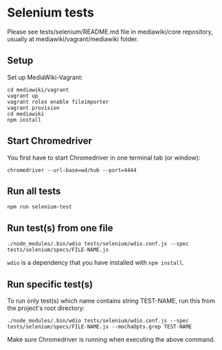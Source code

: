 # Selenium tests

Please see tests/selenium/README.md file in mediawiki/core repository, usually at mediawiki/vagrant/mediawiki folder.

## Setup

Set up MediaWiki-Vagrant:

    cd mediawiki/vagrant
    vagrant up
    vagrant roles enable fileimporter
    vagrant provision
    cd mediawiki
    npm install

## Start Chromedriver

You first have to start Chromedriver in one terminal tab (or window):

    chromedriver --url-base=wd/hub --port=4444

## Run all tests

    npm run selenium-test

## Run test(s) from one file

    ./node_modules/.bin/wdio tests/selenium/wdio.conf.js --spec tests/selenium/specs/FILE-NAME.js

`wdio` is a dependency that you have installed with `npm install`.

## Run specific test(s)

To run only test(s) which name contains string TEST-NAME, run this from the project's root directory:

    ./node_modules/.bin/wdio tests/selenium/wdio.conf.js --spec tests/selenium/specs/FILE-NAME.js --mochaOpts.grep TEST-NAME

Make sure Chromedriver is running when executing the above command.
